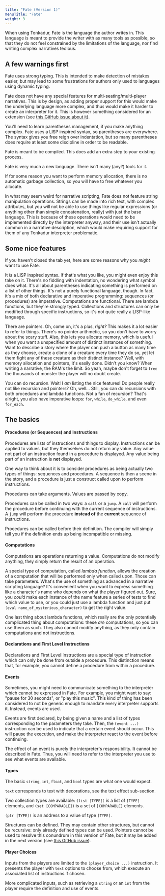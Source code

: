 ```yaml
---
title: "Fate (Version 1)"
menuTitle: "Fate"
weight: 3
---
```


When using Tonkadur, Fate is the language the author writes in. This language is
meant to provide the writer with as many tools as possible, so that they do not
feel constrained by the limitations of the language, nor find writing complex
narratives tedious.

## A few warnings first

Fate uses strong typing. This is intended to make detection of mistakes easier,
but may lead to some frustrations for authors only used to languages using
dynamic typing.

Fate does not have any special features for multi-seating/multi-player
narratives. This is by design, as adding proper support for this would make the
underlying language more complex, and thus would make it harder to create an
interpreter for it. This is however something considered for an extension
(see
[this GitHub issue about it](https://github.com/nsensfel/tonkadur/issues/5)).

You'll need to learn parentheses management, if you make anything complex. Fate
uses a LISP inspired syntax, so parentheses are everywhere. The syntax gives you
free reign over indentation, but so many parentheses does require at least some
discipline in order to be readable.

Fate is meant to be compiled. This does add an extra step to your existing
process.

Fate is very much a new language. There isn't many (any?) tools for it.

If for some reason you want to perform memory allocation, there is no automatic
garbage collection, so you will have to free whatever you allocate.

In what may seem weird for narrative scripting, Fate does not feature string
manipulation operations. Strings can be made into rich text, with complex
attributes, but you will not be able to use things like regular expressions
(or anything other than simple concatenation, really) with just the base
language. This is because of these operations would need to be implemented
directly by the interpreter anyway, and their use isn't actually common in
a narrative description, which would make requiring support for them of
any Tonkadur interpreter problematic.

## Some nice features

If you haven't closed the tab yet, here are some reasons why you *might* want
to use Fate.

It *is* a LISP inspired syntax. If that's what you like, you might even enjoy
this take on it. There's no fiddling with indentation, no wondering what symbol
does what. It's all about parentheses indicating something is performed on a
list of other things. It's not a purely functional language, though. In fact,
it's a mix of both declarative and imperative programming: sequences (or
procedures) are imperative. Computations are functional. There are lambda
functions, but they're strongly typed. Collections and structures can only be
modified through specific instructions, so it's not quite really a LISP-like
language.

There are pointers. Oh, come on, it's a plus, *right?* This makes it a lot
easier to refer to things. There's no pointer arithmetic, so you don't have to
worry about the scary stuff. Also, this lets you allocate memory, which is
useful when you want a unspecified amount of distinct instances of something.
Want to describe a story where the player can push a button as many time as
they choose, create a clone of a creature every time they do so, yet let them
fight any of these creature as their distinct instance? Well, with memory
allocation and pointers, it's easily done. Didn't you know? When writing a
narrative, the RAM's the limit. So yeah, maybe don't forget to `free` the
thousands of monster the player will no doubt create.

You can do recursion. Wait! I *am* listing the nice features! Do people really
not like recursion and pointers? Oh, well... Still, you can do recursions with
both procedures and lambda functions. Not a fan of recursion? That's alright,
you also have imperative loops: `for`, `while`, `do_while`, and even
`for_each`.

## The basics

#### Procedures (or Sequences) and Instructions
Procedures are lists of instructions and things to display. Instructions can be
applied to values, but they themselves do not return any value.  Any value not
part of an instruction found in a procedure is displayed. Any value being part
of an instruction is **not** displayed.

One way to think about it is to consider procedures as being actually two types
of things: sequences and procedures. A sequence is then a scene in the story,
and a procedure is just a construct called upon to perform instructions.

Procedures can take arguments. Values are passed by copy.

Procedures can be called in two ways: a `call` or a `jump`. A `call` will
perform the procedure before continuing with the current sequence of
instructions. A `jump` will perform the procedure **instead of** the
**current** sequence of instructions.

Procedures can be called before their definition. The compiler will simply tell
you if the definition ends up being incompatible or missing.

#### Computations
Computations are operations returning a value. Computations do not modify
anything, they simply return the result of an operation.

A special type of computation, called *lambda function*, allows the creation of
a computation that will be performed only when called upon. Those can take
parameters. What's the use of something as advanced in a narrative scripting
language? It's convenient when you want to express something like a character's
name who depends on what the player figured out. Sure, you *could* make each
instance of the name feature a series of tests to find which value to use, or
you could just use a lambda function and just put
`(eval name_of_mysterious_character)` to get the right value.

One last thing about lambda functions, which really are the only potentially
complicated thing about computations: these *are* computations, so you can use
them as such. They also cannot modify anything, as they only contain
computations and not instructions.

#### Declarations and First Level Instructions
Declarations and First Level Instructions are a special type of instruction
which can only be done from outside a procedure. This distinction means that,
for example, you cannot define a procedure from within a procedure.

#### Events
Sometimes, you might need to communicate something to the interpreter which
cannot be expressed in Fate. For example, you might want to say: "pause for 30
seconds", or "play this music". This kind of thing has been considered to not
be generic enough to mandate every interpreter supports it. Instead, events are
used.

Events are first declared, by being given a name and a list of types
corresponding to the parameters they take. Then, the `(event ...)` instruction
can be used to indicate that a certain event should occur. This will pause the
execution, and make the interpreter react to the event before continuing.

The effect of an event is purely the interpreter's responsibility. It cannot be
described in Fate. Thus, you will need to refer to the interpreter you use to
see what events are available.

#### Types
The basic `string`, `int`, `float`, and `bool` types are what one would expect.

`text` corresponds to text with decorations, see the text effect sub-section.

Two collection types are available: `(list [TYPE])` is a list of `[TYPE]`
elements, and `(set [COMPARABLE])` is a set of `[COMPARABLE]` elements.

`(ptr [TYPE])` is an address to a value of type `[TYPE]`.

Structures can be defined. They may contain other structures, but cannot be
recursive: only already defined types can be used. Pointers cannot be used to
resolve this conundrum in this version of Fate, but it may be added in the next
version (see [this GitHub
issue](https://github.com/nsensfel/tonkadur/issues/6)).

#### Player Choices
Inputs from the players are limited to the `(player_choice ...)` instruction.
It presents the player with `text` options to choose from, which execute
an associated list of instructions if chosen.

More complicated inputs, such as retrieving a `string` or an `int` from the
player require the definition and use of events.

